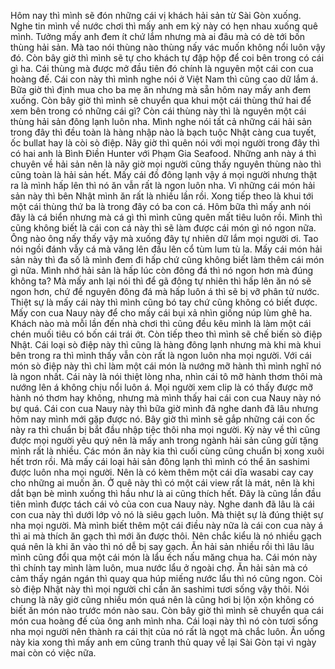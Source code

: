 Hôm nay thì mình sẽ đón những cái vị khách hải sản từ Sài Gòn xuống. Nghe tin mình về nước chơi thì mấy anh em kỳ này có hẹn nhau xuống quê mình. Tưởng mấy anh đem ít chứ lắm nhưng mà ai đâu mà có dè tới bốn thùng hải sản. Mà tao nói thùng nào thùng nấy vác muốn không nổi luôn vậy đó. Còn bây giờ thì mình sẽ tự cho khách tự đập hộp để coi bên trong có cái gì ha. Cái thùng mà được mở đầu tiên đó chính là nguyên một cái con cua hoàng đế. Cái con này thì mình nghe nói ở Việt Nam thì cũng cao dữ lắm á. Bữa giờ thì định mua cho ba mẹ ăn nhưng mà sẵn hôm nay mấy anh đem xuống. Còn bây giờ thì mình sẽ chuyển qua khui một cái thùng thứ hai để xem bên trong có những cái gì? Còn cái thùng này thì là nguyên một cái thùng hải sản đông lạnh luôn nha. Mình nghe nói tất cả những cái hải sản trong đây thì đều toàn là hàng nhập nào là bạch tuộc Nhật càng cua tuyết, ốc bullat hay là còi sò điệp. Nãy giờ thì quên nói với mọi người trong đây thì có hai anh là Bình Điền Hunter với Phạm Gia Seafood. Những anh này á thì chuyên về hải sản nên là nãy giờ mọi người cũng thấy nguyên thùng nào thì cũng toàn là hải sản hết. Mấy cái đồ đông lạnh vậy á mọi người nhưng thật ra là mình hấp lên thì nó ăn vẫn rất là ngon luôn nha. Vì những cái món hải sản này thì bên Nhật mình ăn rất là nhiều lần rồi. Xong tiếp theo là khui tới một cái thùng thứ ba là trong đây có ba con cá. Hôm bữa thì mấy anh nói đây là cá biển nhưng mà cá gì thì mình cũng quên mất tiêu luôn rồi. Mình thì cũng không biết là cái con cá này thì sẽ làm được cái món gì nó ngon nữa. Ông nào ông nấy thấy vậy mà xuống đây tự nhiên dữ lắm mọi người ơi. Tao nói ngồi đánh vẫy cá mà văng lên đầu lên cổ tùm lum tù la. Mấy cái món hải sản này thì đa số là mình đem đi hấp chứ cũng không biết làm thêm cái món gì nữa. Mình nhớ hải sản là hấp lúc còn đông đá thì nó ngon hơn mà đúng không ta? Mà mấy anh lại nói thì để gã đông tự nhiên thì hấp lên ăn nó sẽ ngon hơn, chứ để nguyên đông đá mà hấp luôn á thì sẽ bị vỡ phân tử nước. Thiệt sự là mấy cái này thì mình cũng bó tay chứ cũng không có biết được. Mấy con cua Nauy này để cho mấy cái bụi xả nhìn giống núp lùm ghê ha. Khách nào mà mỗi lần đến nhà chơi thì cũng đều kêu mình là làm một cái chén muối tiêu có bốn cái trái ớt. Còn tiếp theo thì mình sẽ chế biến sò điệp Nhật. Cái loại sò điệp này thì cũng là hàng đông lạnh nhưng mà khi mà khui bên trong ra thì mình thấy vẫn còn rất là ngon luôn nha mọi người. Với cái món sò điệp này thì chỉ làm một cái món là nướng mỡ hành thì mình nghĩ nó là ngon nhất. Cái này là nói thiệt lòng nha, nhìn cái tô mỡ hành thơm thôi mà nướng lên á không chịu nổi luôn á. Mọi người xem clip là có thấy được mỡ hành nó thơm hay không, nhưng mà mình thấy hai cái con cua Nauy này nó bự quá. Cái con cua Nauy này thì bữa giờ mình đã nghe danh đã lâu nhưng hôm nay mình mới gặp được nó. Bây giờ thì mình sẽ gắp những cái con ốc này ra thì chuẩn bị bắt đầu nhập tiệc thôi nha mọi người. Kỳ này về thì cũng được mọi người yêu quý nên là mấy anh trong ngành hải sản cũng gửi tặng mình rất là nhiều. Các món ăn này kia thì cuối cùng cũng chuẩn bị xong xuôi hết trơn rồi. Mà mấy cái loại hải sản đông lạnh thì mình có thể ăn sashimi được luôn nha mọi người. Nên là có kèm thêm một cái dĩa wasabi cay cay cho những ai muốn ăn. Ở quê này thì có một cái view rất là mát, nên là khi dắt bạn bè mình xuống thì hầu như là ai cũng thích hết. Đây là cũng lần đầu tiên mình được tách cái vỏ của con cua Nauy này. Nghe danh đã lâu là cái con cua này thì dưới lớp vỏ nó là siêu gạch luôn. Mà thiệt sự là đúng thiệt sự nha mọi người. Mà mình biết thêm một cái điều này nữa là cái con cua này á thì ai mà thích ăn gạch thì mới ăn được thôi. Nên chắc kiểu là nó nhiều gạch quá nên là khi ăn vào thì nó dễ bị say gạch. Ăn hải sản nhiều rồi thì lâu lâu mình cũng đổi qua một cái món là lẩu ếch nấu măng chua ha. Cái món này thì chính tay mình làm luôn, mua nước lẩu ở ngoài chợ. Ăn hải sản mà có cảm thấy ngán ngán thì quay qua húp miếng nước lẩu thì nó cũng ngon. Còi sò điệp Nhật này thì mọi người chỉ cần ăn sashimi tươi sống vậy thôi. Nói chung là nãy giờ cũng nhiều món quá nên là cũng hơi bị lộn xộn không có biết ăn món nào trước món nào sau. Còn bây giờ thì mình sẽ chuyển qua cái món cua hoàng đế của ông anh mình nha. Cái loại này thì nó còn tươi sống nha mọi người nên thành ra cái thịt của nó rất là ngọt mà chắc luôn. Ăn uống này kia xong thì mấy anh em cũng tranh thủ quay về lại Sài Gòn tại vì ngày mai còn có việc nữa.
